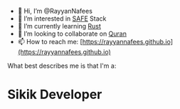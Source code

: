 - 👋 Hi, I’m @RayyanNafees
- 👀 I’m interested in [S](https://solidjs.com)[A](https://astro.build)[F](https://fastify.io)[E](https://edgedb.com) Stack
- 🌱 I’m currently learning [Rust](https://rust-lang.org)
- 💞️ I’m looking to collaborate on [Quran](https://github.com/quran/quran.com-frontend)
- 📫 How to reach me: [https://rayyannafees.github.io](https://rayyannafees.github.io)

What best describes me is that I'm a:

# Sikik Developer


<!---
RayyanNafees/RayyanNafees is a ✨ special ✨ repository because its `README.md` (this file) appears on your GitHub profile.
You can click the Preview link to take a look at your changes.
--->
